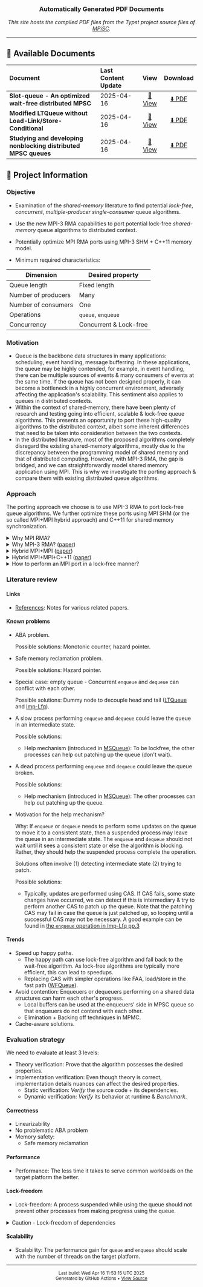 
<div align="center">
  <h3>Automatically Generated PDF Documents</h3>
  <p>
    <em>This site hosts the compiled PDF files from the Typst project source files of <a href="https://github.com/Huy-DNA/MPiSC/tree/main">MPiSC</a>.</em>
  </p>
</div>

---

## 📄 Available Documents

<table>
  <thead>
    <tr>
      <th align="left">Document</th>
      <th align="left">Last Content Update</th>
      <th align="center">View</th>
      <th align="center">Download</th>
    </tr>
  </thead>
  <tbody>
      <tr>
        <td><strong>            Slot-queue - An optimized wait-free distributed MPSC </strong></td>
        <td>2025-04-16</td>
        <td align="center"><a href="implementations/slot-queue/report/main.pdf">📕 View</a></td>
        <td align="center"><a href="implementations/slot-queue/report/main.pdf" download>⬇️ PDF</a></td>
      </tr>
      <tr>
        <td><strong>           Modified LTQueue without Load-Link/Store-Conditional</strong></td>
        <td>2025-04-16</td>
        <td align="center"><a href="implementations/ltqueue/report/main.pdf">📕 View</a></td>
        <td align="center"><a href="implementations/ltqueue/report/main.pdf" download>⬇️ PDF</a></td>
      </tr>
      <tr>
        <td><strong>           Studying and developing nonblocking distributed MPSC queues</strong></td>
        <td>2025-04-16</td>
        <td align="center"><a href="report/main.pdf">📕 View</a></td>
        <td align="center"><a href="report/main.pdf" download>⬇️ PDF</a></td>
      </tr>
    </tbody>
  </table>

## 📝 Project Information



### Objective

- Examination of the *shared-memory* literature to find potential *lock-free*, *concurrent*, *multiple-producer single-consumer* queue algorithms.
- Use the new MPI-3 RMA capabilities to port potential lock-free *shared-memory* queue algorithms to distributed context.
- Potentially optimize MPI RMA ports using MPI-3 SHM + C++11 memory model. 

- Minimum required characteristics:

| Dimension           | Desired property        |
| ------------------- | ----------------------- |
| Queue length        | Fixed length            |
| Number of producers | Many                    |
| Number of consumers | One                     |
| Operations          | `queue`, `enqueue`      |
| Concurrency         | Concurrent & Lock-free  |

### Motivation

- Queue is the backbone data structures in many applications: scheduling, event handling, message bufferring. In these applications, the queue may be highly contended, for example, in event handling, there can be multiple sources of events & many consumers of events at the same time. If the queue has not been designed properly, it can become a bottleneck in a highly concurrent environment, adversely affecting the application's scalability. This sentiment also applies to queues in distributed contexts.
- Within the context of shared-memory, there have been plenty of research and testing going into efficient, scalable & lock-free queue algorithms. This presents an opportunity to port these high-quality algorithms to the distributed context, albeit some inherent differences that need to be taken into consideration between the two contexts.
- In the distributed literature, most of the proposed algorithms completely disregard the existing shared-memory algorithms, mostly due to the discrepancy between the programming model of shared memory and that of distributed computing. However, with MPI-3 RMA, the gap is bridged, and we can straightforwardly model shared memory application using MPI. This is why we investigate the porting approach & compare them with existing distributed queue algorithms.

### Approach

The porting approach we choose is to use MPI-3 RMA to port lock-free queue algorithms. We further optimize these ports using MPI SHM (or the so called MPI+MPI hybrid approach) and C++11 for shared memory synchronization.

<details>
  <summary>Why MPI RMA?</summary>
  
  MPSC queue belongs to the class of <i>irregular</i> applications, this means that:
  <ul>
    <li>Memory access pattern is not known.</li>
    <li>Data locations cannot be known in advance, it can change during execution.</li>
  </ul>
  
  In other words, we cannot statically analyze where the data may be stored - data can be stored anywhere and we can only determine its location at runtime. This means the tradition message passing interface using <code>MPI_Send</code> and <code>MPI_Recv</code> is insufficient: Suppose at runtime, process <code>A</code> wants and knows to access a piece of data at <code>B</code>, then <code>A</code> must issue <code>MPI_Recv(B)</code>, but this requires <code>B</code> to anticipate that it should issue <code>MPI_Send(A, data)</code> and know that which data <code>A</code> actually wants. The latter issue can be worked around by having <code>A</code> issue <code>MPI_Send(B, data_descriptor)</code> first. Then, <code>B</code> must have waited for <code>MPI_Recv(A)</code>. However, because the memory access pattern is not known, <code>B</code> must anticipate that any other processes may want to access its data. It's possible but cumbersome.
   
   MPI RMA is specifically designed to conveniently express irregular applications by having one side specify all it wants.

</details>

<details>
  <summary>Why MPI-3 RMA? (<a href="./references/MPI3-RMA/README.md">paper</a>)</summary>

  MPI-3 improves the RMA API, providing the non-collective <code>MPI_Win_lock_all</code> for a process to open an access epoch on a group of processes. This allows for lock-free synchronization.
</details>

<details>
  <summary>Hybrid MPI+MPI (<a href="./references/MPI%2BMPI/README.md">paper</a>)</summary>
  The Pure MPI approach is oblivious to the fact that some MPI processes are on the same node, which causes some unnecessary overhead. MPI-3 introduces the MPI SHM API, allowing us to obtain a communicator containing processes on a single node. From this communicator, we can allocate a shared memory window using <code>MPI_Win_allocate_shared</code>. Hybrid MPI+MPI means that MPI is used for both intra-node and inter-node communication. This shared memory window follows the <em>unified memory model</em> and can be synchronized both using MPI facilities or any other alternatives. Hybrid MPI+MPI can take advantage of the many cores of current computer processors.
</details>

<details>
  <summary>Hybrid MPI+MPI+C++11 (<a href="./references/MPI%2BMPI%2BCpp11/README.md">paper</a>)</summary>
  Within the shared memory window, C++11 synchronization facilities can be used and prove to be much more efficient than MPI. So incorporating C++11 can be thought of as an optimization step for intra-node communication.
</details>

<details>
  <summary>How to perform an MPI port in a lock-free manner?</summary>
  
  With MPI-3 RMA capabilities:
  <ul>
    <li>Use <code>MPI_Win_lock_all</code> and <code>MPI_Win_unlock_all</code> to open and end access epochs.</li>
    <li>Within an access epoch, MPI atomics are used.</li>
  </ul>
  
  This is made clear in [MPI3-RMA](./references/MPI3-RMA/README.md).
</details>

### Literature review

#### Links
- [References](./references/README.md): Notes for various related papers.

#### Known problems
- ABA problem.

  Possible solutions: Monotonic counter, hazard pointer.

- Safe memory reclamation problem.

  Possible solutions: Hazard pointer.

- Special case: empty queue - Concurrent `enqueue` and `dequeue` can conflict with each other.

  Possible solutions: Dummy node to decouple head and tail ([LTQueue](./references/LTQueue/README.md) and [Imp-Lfq](./references/Imp-Lfq/README.md)).

- A slow process performing `enqueue` and `dequeue` could leave the queue in an intermediate state.

  Possible solutions:
  - Help mechanism (introduced in [MSQueue](./references/MSQueue/README.md)): To be lockfree, the other processes can help out patching up the queue (don't wait).

- A dead process performing `enqueue` and `dequeue` could leave the queue broken.
  
  Possible solutions:
  - Help mechanism (introduced in [MSQueue](./references/MSQueue/README.md)): The other processes can help out patching up the queue.

- Motivation for the help mechanism?

  Why: If `enqueue` or `dequeue` needs to perform some updates on the queue to move it to a consistent state, then a suspended process may leave the queue in an intermediate state. The `enqueue` and `dequeue` should not wait until it sees a consistent state or else the algorithm is blocking. Rather, they should help the suspended process complete the operation.

  Solutions often involve (1) detecting intermediate state (2) trying to patch.

  Possible solutions:
  - Typically, updates are performed using CAS. If CAS fails, some state changes have occurred, we can detect if this is intermediary & try to perform another CAS to patch up the queue.
    Note that the patching CAS may fail in case the queue is just patched up, so looping until a successful CAS may not be necessary.
    A good example can be found in [the `enqueue` operation in Imp-Lfq pp.3](./references/Imp-Lfq/README.md)

#### Trends

- Speed up happy paths.
  - The happy path can use lock-free algorithm and fall back to the wait-free algorithm. As lock-free algorithms are typically more efficient, this can lead to speedups.
  - Replacing CAS with simpler operations like FAA, load/store in the fast path ([WFQueue](./references/WFQueue/README.md)).
- Avoid contention: Enqueuers or dequeuers performing on a shared data structures can harm each other's progress.
  - Local buffers can be used at the enqueuers' side in MPSC queue so that enqueuers do not contend with each other.
  - Elimination + Backing off techniques in MPMC.
- Cache-aware solutions.

### Evaluation strategy

We need to evaluate at least 3 levels:
- Theory verification: Prove that the algorithm possesses the desired properties.
- Implementation verification: Even though theory is correct, implementation details nuances can affect the desired properties.
  - Static verification: *Verify* the source code + its dependencies.
  - Dynamic verification: *Verify* its behavior at runtime & *Benchmark*.

#### Correctness
- Linearizability
- No problematic ABA problem
- Memory safety:
  - Safe memory reclamation

#### Performance
- Performance: The less time it takes to serve common workloads on the target platform the better.

#### Lock-freedom
- Lock-freedom: A process suspended while using the queue should not prevent other processes from making progress using the queue.

<details>
  <summary>Caution - Lock-freedom of dependencies</summary>
  A lock-free algorithm often <em>assumes</em> that some synchronization primitive is lock-free. This depends on the target platform and during implementation, the library used. Care must be taken to avoid accidental non-lock-free operation usage.
</details>

#### Scalability
- Scalability: The performance gain for `queue` and `enqueue` should scale with the number of threads on the target platform.


---

<div align="center">
  <p>
    <small>Last build: Wed Apr 16 11:53:15 UTC 2025</small><br>
    <small>Generated by GitHub Actions • <a href="https://github.com/Huy-DNA/MPiSC/tree/main">View Source</a></small>
  </p>
</div>

